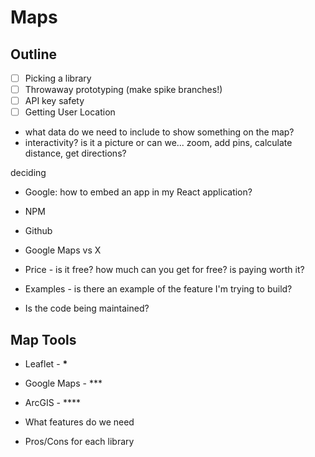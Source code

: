# Maps

## Outline

- [ ] Picking a library
- [ ] Throwaway prototyping (make spike branches!)
- [ ] API key safety
- [ ] Getting User Location

- what data do we need to include to show something on the map?
- interactivity? is it a picture or can we... zoom, add pins, calculate distance, get directions?

deciding

- Google: how to embed an app in my React application?
- NPM
- Github
- Google Maps vs X

- Price - is it free? how much can you get for free? is paying worth it?
- Examples - is there an example of the feature I'm trying to build?
- Is the code being maintained?

## Map Tools

- Leaflet - **\***
- Google Maps - \*\*\*
- ArcGIS - \*\*\*\*

- What features do we need
- Pros/Cons for each library
